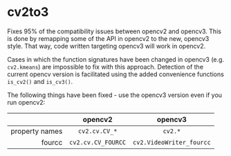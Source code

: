 # cv2to3
Fixes 95% of the compatibility issues between opencv2 and opencv3. This is done by remapping some of the API in opencv2 to the new, opencv3 style. That way, code written targeting opencv3 will work in opencv2. 

Cases in which the function signatures have been changed in opencv3 (e.g. `cv2.kmeans`) are impossible to fix with this approach. Detection of the current opencv version is facilitated using the added convenience functions `is_cv2()` and `is_cv3()`.

The following things have been fixed - use the opencv3 version even if you run opencv2:

|                | opencv2             | opencv3                  |
| -------------: | :-----------------: | :----------------------: |
| property names | `cv2.cv.CV_*`       | `cv2.*`                  |
| fourcc         | `cv2.cv.CV_FOURCC`  | `cv2.VideoWriter_fourcc` |


